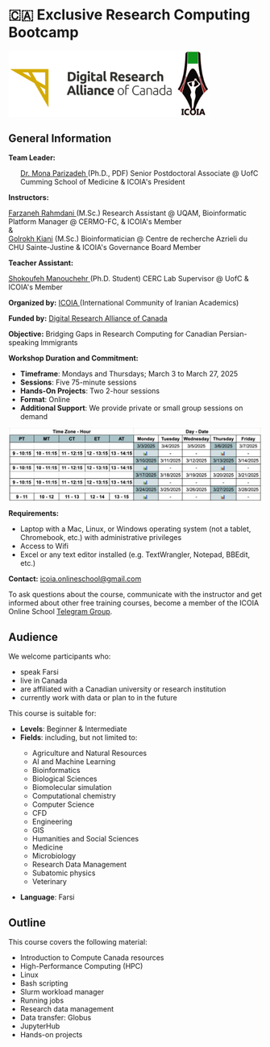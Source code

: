 # 🇨🇦 Exclusive Research Computing Bootcamp 

<img src="images/alliance_icoia_logo.png" width="400" align="center">

<h2 id="general">General Information</h2>

<p id="lead">
  <strong>Team Leader:</strong>
  <ul>
    <a href="https://orcid.org/0000-0002-0567-7673">Dr. Mona Parizadeh </a>(Ph.D., PDF) Senior Postdoctoral Associate @ UofC Cumming School of Medicine & ICOIA's President
  </ul> 
</p>

<p id="teach">
  <strong>Instructors: </strong>
  <div>
    <a href="https://www.cermofc.uqam.ca/en/technological-platforms/bio-informatics/"> Farzaneh Rahmdani </a>(M.Sc.) Research Assistant @ UQAM, Bioinformatic Platform Manager @ CERMO-FC, & ICOIA's Member
  </div>
  &
  <div>
    <a href="https://www.linkedin.com/in/golrokh-vitae/?originalSubdomain=ca"> Golrokh Kiani</a> (M.Sc.) Bioinformatician @ Centre de recherche Azrieli du CHU Sainte-Justine & ICOIA's Governance Board Member
  </div>  
</p>

<p id="ta">
  <strong>Teacher Assistant: </strong>
  <div>
  <a href="https://ca.linkedin.com/in/shokoufeh-manouchehr-01b20a174"> Shokoufeh Manouchehr </a>(Ph.D. Student) CERC Lab Supervisor @ UofC & ICOIA's Member
  </div>
</p>


<p id="by">
  <strong>Organized by:</strong>
  <a href="https://icoia.org">ICOIA </a>(International Community of Iranian Academics)
</p>

<p id="fund">
  <strong>Funded by:</strong>
  <a href="https://alliancecan.ca/en">Digital Research Alliance of Canada </a>
</p>

<p id="obj">
  <strong>Objective:</strong>
  Bridging Gaps in Research Computing for Canadian Persian-speaking Immigrants
</p>

<p id="date">
  <strong>Workshop Duration and Commitment:</strong>
  <ul>
    <li><strong>Timeframe</strong>: Mondays and Thursdays; March 3 to March 27, 2025</li> 
    <li><strong>Sessions</strong>: Five 75-minute sessions</li>
    <li><strong>Hands-On Projects</strong>: Two 2-hour sessions</li>
    <li><strong>Format</strong>: Online</li>
    <li><strong>Additional Support</strong>: We provide private or small group sessions on demand</li>  
  </ul>

  <img src="images/schedule.png" width="1000" align="center">
  
<p id="requirements">
  <strong>Requirements:</strong> 
</p>
<ul>
  <li>Laptop with a Mac, Linux, or Windows operating system (not a tablet, Chromebook, etc.) with administrative privileges</li>
  <li>Access to Wifi</li>
  <li>Excel or any text editor installed (e.g. TextWrangler, Notepad, BBEdit, etc.)</li>
</ul>

<p id="contact">
  <strong>Contact:</strong>
  <a href="mailto:{{icoia.onlineschool@gmail.com}}">icoia.onlineschool@gmail.com</a> 
</p>

<!--p id="register">
  <strong>Registration:</strong> 
  Please complete <a href="https://forms.gle/eShNkxNoUn4UZ9Eq5"><strong>this survey</strong></a> first, and then <a href="https://forms.gle/S3ovg69fZrE3zhq26"><strong>register here</strong></a>. 
</p-->

<p id="telegram">
To ask questions about the course, communicate with the instructor and get informed about other free training courses, become a member of the ICOIA Online School 
  <a href="https://t.me/+jIfI2LibaBo2Yzc8?fbclid=PAZXh0bgNhZW0CMTEAAaZlAjc5hfp7mpqw7f8RxznZJ41NhZzFBl5LOjO07NjkorsvyXNDRH0pkNg_aem_l02uj-8pTJF5BiOA2yLSNQ">Telegram Group</a>.
</p>

<h2 id="audience">Audience</h2>
<p id="eligible">
  We welcome participants who:
</p>

<ul>
  <li>speak Farsi</li>
  <li>live in Canada</li>
  <li>are affiliated with a Canadian university or research institution</li>
  <li>currently work with data or plan to in the future</li>
</ul>

<p id="suit">
  This course is suitable for:
</p>

<ul>
  <li><strong>Levels</strong>: Beginner & Intermediate</li>

  <li><strong>Fields</ins></strong>: including, but not limited to:</li>

  <ul>
    <li>Agriculture and Natural Resources</li>
    <li>AI and Machine Learning</li>
    <li>Bioinformatics</li>
    <li>Biological Sciences</li>
    <li>Biomolecular simulation</li>
    <li>Computational chemistry</li>
    <li>Computer Science</li>
    <li>CFD</li>
    <li>Engineering</li>
    <li>GIS</li>
    <li>Humanities and Social Sciences</li>
    <li>Medicine</li>
    <li>Microbiology</li>
    <li>Research Data Management</li>
    <li>Subatomic physics</li>
    <li>Veterinary</li>
    </ul>
</ul>

<ul>
  <li><strong>Language</strong>: Farsi</li>
</ul>  

<h2 id="outline">Outline</h2>
<p id="cover">
  This course covers the following material:
</p>

<ul>
  <li>Introduction to Compute Canada resources</li>
  <li>High-Performance Computing (HPC)</li> 
  <li>Linux</li>
  <li>Bash scripting</li>
  <li>Slurm workload manager</li>
  <li>Running jobs</li>
  <li>Research data management</li>
  <li>Data transfer: Globus</li>
  <li>JupyterHub</li>
  <li>Hands-on projects</li>
</ul>
